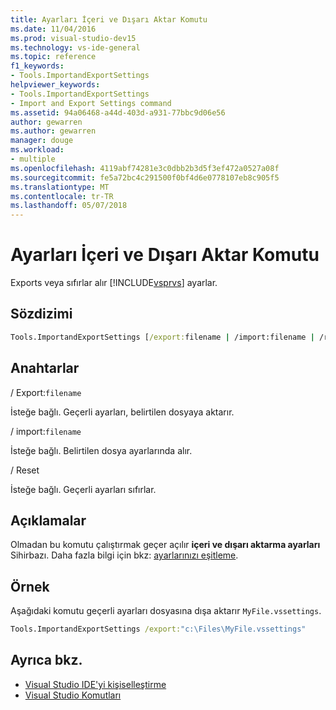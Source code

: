 ```yaml
---
title: Ayarları İçeri ve Dışarı Aktar Komutu
ms.date: 11/04/2016
ms.prod: visual-studio-dev15
ms.technology: vs-ide-general
ms.topic: reference
f1_keywords:
- Tools.ImportandExportSettings
helpviewer_keywords:
- Tools.ImportandExportSettings
- Import and Export Settings command
ms.assetid: 94a06468-a44d-403d-a931-77bbc9d06e56
author: gewarren
ms.author: gewarren
manager: douge
ms.workload:
- multiple
ms.openlocfilehash: 4119abf74281e3c0dbb2b3d5f3ef472a0527a08f
ms.sourcegitcommit: fe5a72bc4c291500f0bf4d6e0778107eb8c905f5
ms.translationtype: MT
ms.contentlocale: tr-TR
ms.lasthandoff: 05/07/2018
---
```

# <a name="import-and-export-settings-command"></a>Ayarları İçeri ve Dışarı Aktar Komutu
Exports veya sıfırlar alır [!INCLUDE[vsprvs](../../code-quality/includes/vsprvs_md.md)] ayarlar.

## <a name="syntax"></a>Sözdizimi

```cmd
Tools.ImportandExportSettings [/export:filename | /import:filename | /reset]
```

## <a name="switches"></a>Anahtarlar
 / Export:`filename`

 İsteğe bağlı. Geçerli ayarları, belirtilen dosyaya aktarır.

 / import:`filename`

 İsteğe bağlı. Belirtilen dosya ayarlarında alır.

 / Reset

 İsteğe bağlı. Geçerli ayarları sıfırlar.

## <a name="remarks"></a>Açıklamalar

Olmadan bu komutu çalıştırmak geçer açılır **içeri ve dışarı aktarma ayarları** Sihirbazı. Daha fazla bilgi için bkz: [ayarlarınızı eşitleme](../../ide/synchronized-settings-in-visual-studio.md).

## <a name="example"></a>Örnek

Aşağıdaki komutu geçerli ayarları dosyasına dışa aktarır `MyFile.vssettings`.

```cmd
Tools.ImportandExportSettings /export:"c:\Files\MyFile.vssettings"
```

## <a name="see-also"></a>Ayrıca bkz.

- [Visual Studio IDE'yi kişiselleştirme](../../ide/personalizing-the-visual-studio-ide.md)
- [Visual Studio Komutları](../../ide/reference/visual-studio-commands.md)